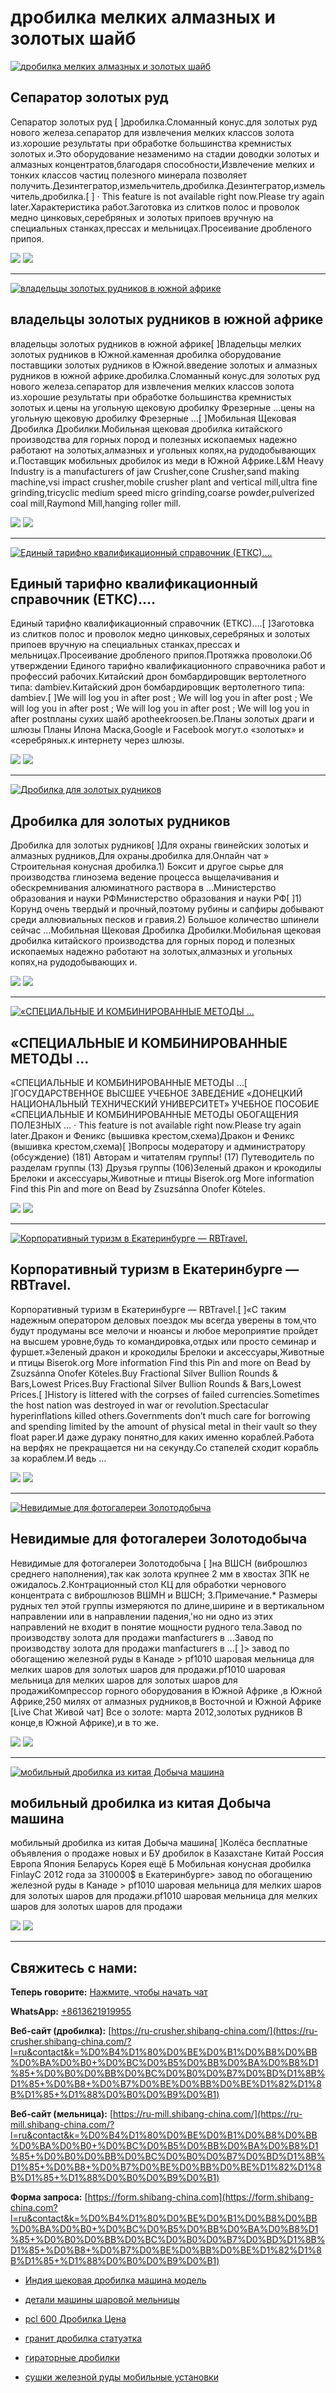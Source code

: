 # дробилка мелких алмазных и золотых шайб

<a href="https://swt.shibang-china.com/?l=ru&img&k=%D0%B4%D1%80%D0%BE%D0%B1%D0%B8%D0%BB%D0%BA%D0%B0+%D0%BC%D0%B5%D0%BB%D0%BA%D0%B8%D1%85+%D0%B0%D0%BB%D0%BC%D0%B0%D0%B7%D0%BD%D1%8B%D1%85+%D0%B8+%D0%B7%D0%BE%D0%BB%D0%BE%D1%82%D1%8B%D1%85+%D1%88%D0%B0%D0%B9%D0%B1" target="_blank">![дробилка мелких алмазных и золотых шайб](http://static.shibang-china.com/all-800x300/828.jpg)</a>

## Сепаратор золотых руд
Сепаратор золотых руд [ ]дробилка.Сломанный конус.для золотых руд нового железа.сепаратор для извлечения мелких классов золота из.хорошие результаты при обработке большинства кремнистых золотых и.Это оборудование незаменимо на стадии доводки золотых и алмазных концентратов,благодаря способности,Извлечение мелких и тонких классов частиц полезного минерала позволяет получить.Дезинтегратор,измельчитель,дробилка.Дезинтегратор,измельчитель,дробилка.[ ]&nbsp;&#0183;&#32;This feature is not available right now.Please try again later.Характеристика работ.Заготовка из слитков полос и проволок медно цинковых,серебряных и золотых припоев вручную на специальных станках,прессах и мельницах.Просеивание дробленого припоя.


<a href="https://whatsapp.shibangsoft.com/WhatsApp.php" target="_blank" title="WhatsApp">![](http://static.shibang-china.com/icon/whatsapp.png)</a> <a href="https://swt.shibang-china.com/?l=ru&icon&k=%D0%B4%D1%80%D0%BE%D0%B1%D0%B8%D0%BB%D0%BA%D0%B0+%D0%BC%D0%B5%D0%BB%D0%BA%D0%B8%D1%85+%D0%B0%D0%BB%D0%BC%D0%B0%D0%B7%D0%BD%D1%8B%D1%85+%D0%B8+%D0%B7%D0%BE%D0%BB%D0%BE%D1%82%D1%8B%D1%85+%D1%88%D0%B0%D0%B9%D0%B1" target="_blank">![](http://static.shibang-china.com/icon/chat-ru.png)</a>

---

<a href="https://swt.shibang-china.com/?l=ru&img&k=%D0%B4%D1%80%D0%BE%D0%B1%D0%B8%D0%BB%D0%BA%D0%B0+%D0%BC%D0%B5%D0%BB%D0%BA%D0%B8%D1%85+%D0%B0%D0%BB%D0%BC%D0%B0%D0%B7%D0%BD%D1%8B%D1%85+%D0%B8+%D0%B7%D0%BE%D0%BB%D0%BE%D1%82%D1%8B%D1%85+%D1%88%D0%B0%D0%B9%D0%B1" target="_blank">![владельцы золотых рудников в южной африке](http://static.shibang-china.com/all-800x300/1485.jpg)</a>

## владельцы золотых рудников в южной африке
владельцы золотых рудников в южной африке[ ]Владельцы мелких золотых рудников в Южной.каменная дробилка оборудование поставщики золотых рудников в Южной.введение золотых и алмазных рудников в южной африке.дробилка.Сломанный конус.для золотых руд нового железа.сепаратор для извлечения мелких классов золота из.хорошие результаты при обработке большинства кремнистых золотых и.цены на угольную щековую дробилку Фрезерные …цены на угольную щековую дробилку Фрезерные …[ ]Мобильная Щековая Дробилка Дробилки.Мобильная щековая дробилка китайского производства для горных пород и полезных ископаемых надежно работают на золотых,алмазных и угольных копях,на рудодобывающих и.Поставщик мобильных дробилок из меди в Южной Африке.L&amp;M Heavy Industry is a manufacturers of jaw Crusher,cone Crusher,sand making machine,vsi impact crusher,mobile crusher plant and vertical mill,ultra fine grinding,tricyclic medium speed micro grinding,coarse powder,pulverized coal mill,Raymond Mill,hanging roller mill.


<a href="https://whatsapp.shibangsoft.com/WhatsApp.php" target="_blank" title="WhatsApp">![](http://static.shibang-china.com/icon/whatsapp.png)</a> <a href="https://swt.shibang-china.com/?l=ru&icon&k=%D0%B4%D1%80%D0%BE%D0%B1%D0%B8%D0%BB%D0%BA%D0%B0+%D0%BC%D0%B5%D0%BB%D0%BA%D0%B8%D1%85+%D0%B0%D0%BB%D0%BC%D0%B0%D0%B7%D0%BD%D1%8B%D1%85+%D0%B8+%D0%B7%D0%BE%D0%BB%D0%BE%D1%82%D1%8B%D1%85+%D1%88%D0%B0%D0%B9%D0%B1" target="_blank">![](http://static.shibang-china.com/icon/chat-ru.png)</a>

---

<a href="https://swt.shibang-china.com/?l=ru&img&k=%D0%B4%D1%80%D0%BE%D0%B1%D0%B8%D0%BB%D0%BA%D0%B0+%D0%BC%D0%B5%D0%BB%D0%BA%D0%B8%D1%85+%D0%B0%D0%BB%D0%BC%D0%B0%D0%B7%D0%BD%D1%8B%D1%85+%D0%B8+%D0%B7%D0%BE%D0%BB%D0%BE%D1%82%D1%8B%D1%85+%D1%88%D0%B0%D0%B9%D0%B1" target="_blank">![Единый тарифно квалификационный справочник (ЕТКС).…](http://static.shibang-china.com/all-800x300/20.jpg)</a>

## Единый тарифно квалификационный справочник (ЕТКС).…
Единый тарифно квалификационный справочник (ЕТКС).…[ ]Заготовка из слитков полос и проволок медно цинковых,серебряных и золотых припоев вручную на специальных станках,прессах и мельницах.Просеивание дробленого припоя.Протяжка проволоки.Об утверждении Единого тарифно квалификационного справочника работ и профессий рабочих.Китайский дрон бомбардировщик вертолетного типа: dambiev.Китайский дрон бомбардировщик вертолетного типа: dambiev.[ ]We will log you in after post ; We will log you in after post ; We will log you in after post ; We will log you in after post ; We will log you in after postпланы сухих шайб apotheekroosen.be.Планы золотых драги и шлюзы Планы Илона Маска,Google и Facebook могут.о &#171;золотых&#187; и &#171;серебряных.к интернету через шлюзы.


<a href="https://whatsapp.shibangsoft.com/WhatsApp.php" target="_blank" title="WhatsApp">![](http://static.shibang-china.com/icon/whatsapp.png)</a> <a href="https://swt.shibang-china.com/?l=ru&icon&k=%D0%B4%D1%80%D0%BE%D0%B1%D0%B8%D0%BB%D0%BA%D0%B0+%D0%BC%D0%B5%D0%BB%D0%BA%D0%B8%D1%85+%D0%B0%D0%BB%D0%BC%D0%B0%D0%B7%D0%BD%D1%8B%D1%85+%D0%B8+%D0%B7%D0%BE%D0%BB%D0%BE%D1%82%D1%8B%D1%85+%D1%88%D0%B0%D0%B9%D0%B1" target="_blank">![](http://static.shibang-china.com/icon/chat-ru.png)</a>

---

<a href="https://swt.shibang-china.com/?l=ru&img&k=%D0%B4%D1%80%D0%BE%D0%B1%D0%B8%D0%BB%D0%BA%D0%B0+%D0%BC%D0%B5%D0%BB%D0%BA%D0%B8%D1%85+%D0%B0%D0%BB%D0%BC%D0%B0%D0%B7%D0%BD%D1%8B%D1%85+%D0%B8+%D0%B7%D0%BE%D0%BB%D0%BE%D1%82%D1%8B%D1%85+%D1%88%D0%B0%D0%B9%D0%B1" target="_blank">![Дробилка для золотых рудников](http://static.shibang-china.com/all-800x300/1052.jpg)</a>

## Дробилка для золотых рудников
Дробилка для золотых рудников[ ]Для охраны гвинейских золотых и алмазных рудников,Для охраны.дробилка для.Онлайн чат &#187; Строительная конусная дробилка.1) Боксит и другое сырье для производства глинозема ведение процесса выщелачивания и обескремнивания алюминатного раствора в …Министерство образования и науки РФМинистерство образования и науки РФ[ ]1) Корунд очень твердый и прочный,поэтому рубины и сапфиры добывают среди аллювиальных песков и гравия.2) Большое количество шпинели сейчас …Мобильная Щековая Дробилка Дробилки.Мобильная щековая дробилка китайского производства для горных пород и полезных ископаемых надежно работают на золотых,алмазных и угольных копях,на рудодобывающих и.


<a href="https://whatsapp.shibangsoft.com/WhatsApp.php" target="_blank" title="WhatsApp">![](http://static.shibang-china.com/icon/whatsapp.png)</a> <a href="https://swt.shibang-china.com/?l=ru&icon&k=%D0%B4%D1%80%D0%BE%D0%B1%D0%B8%D0%BB%D0%BA%D0%B0+%D0%BC%D0%B5%D0%BB%D0%BA%D0%B8%D1%85+%D0%B0%D0%BB%D0%BC%D0%B0%D0%B7%D0%BD%D1%8B%D1%85+%D0%B8+%D0%B7%D0%BE%D0%BB%D0%BE%D1%82%D1%8B%D1%85+%D1%88%D0%B0%D0%B9%D0%B1" target="_blank">![](http://static.shibang-china.com/icon/chat-ru.png)</a>

---

<a href="https://swt.shibang-china.com/?l=ru&img&k=%D0%B4%D1%80%D0%BE%D0%B1%D0%B8%D0%BB%D0%BA%D0%B0+%D0%BC%D0%B5%D0%BB%D0%BA%D0%B8%D1%85+%D0%B0%D0%BB%D0%BC%D0%B0%D0%B7%D0%BD%D1%8B%D1%85+%D0%B8+%D0%B7%D0%BE%D0%BB%D0%BE%D1%82%D1%8B%D1%85+%D1%88%D0%B0%D0%B9%D0%B1" target="_blank">![&#171;СПЕЦИАЛЬНЫЕ И КОМБИНИРОВАННЫЕ МЕТОДЫ …](http://static.shibang-china.com/all-800x300/874.jpg)</a>

## &#171;СПЕЦИАЛЬНЫЕ И КОМБИНИРОВАННЫЕ МЕТОДЫ …
&#171;СПЕЦИАЛЬНЫЕ И КОМБИНИРОВАННЫЕ МЕТОДЫ …[ ]ГОСУДАРСТВЕННОЕ ВЫСШЕЕ УЧЕБНОЕ ЗАВЕДЕНИЕ &#171;ДОНЕЦКИЙ НАЦИОНАЛЬНЫЙ ТЕХНИЧЕСКИЙ УНИВЕРСИТЕТ&#187; УЧЕБНОЕ ПОСОБИЕ &#171;СПЕЦИАЛЬНЫЕ И КОМБИНИРОВАННЫЕ МЕТОДЫ ОБОГАЩЕНИЯ ПОЛЕЗНЫХ …&nbsp;&#0183;&#32;This feature is not available right now.Please try again later.Дракон и Феникс (вышивка крестом,схема)Дракон и Феникс (вышивка крестом,схема)[ ]Вопросы модератору и администратору (обсуждение) (181) Авторам и читателям группы! (17) Путеводитель по разделам группы (13) Друзья группы (106)Зеленый дракон и крокодилы Брелоки и аксессуары,Животные и птицы Biserok.org More information Find this Pin and more on Bead by Zsuzs&#225;nna Onofer K&#246;teles.


<a href="https://whatsapp.shibangsoft.com/WhatsApp.php" target="_blank" title="WhatsApp">![](http://static.shibang-china.com/icon/whatsapp.png)</a> <a href="https://swt.shibang-china.com/?l=ru&icon&k=%D0%B4%D1%80%D0%BE%D0%B1%D0%B8%D0%BB%D0%BA%D0%B0+%D0%BC%D0%B5%D0%BB%D0%BA%D0%B8%D1%85+%D0%B0%D0%BB%D0%BC%D0%B0%D0%B7%D0%BD%D1%8B%D1%85+%D0%B8+%D0%B7%D0%BE%D0%BB%D0%BE%D1%82%D1%8B%D1%85+%D1%88%D0%B0%D0%B9%D0%B1" target="_blank">![](http://static.shibang-china.com/icon/chat-ru.png)</a>

---

<a href="https://swt.shibang-china.com/?l=ru&img&k=%D0%B4%D1%80%D0%BE%D0%B1%D0%B8%D0%BB%D0%BA%D0%B0+%D0%BC%D0%B5%D0%BB%D0%BA%D0%B8%D1%85+%D0%B0%D0%BB%D0%BC%D0%B0%D0%B7%D0%BD%D1%8B%D1%85+%D0%B8+%D0%B7%D0%BE%D0%BB%D0%BE%D1%82%D1%8B%D1%85+%D1%88%D0%B0%D0%B9%D0%B1" target="_blank">![Корпоративный туризм в Екатеринбурге — RBTravel.](http://static.shibang-china.com/all-800x300/673.jpg)</a>

## Корпоративный туризм в Екатеринбурге — RBTravel.
Корпоративный туризм в Екатеринбурге — RBTravel.[ ]&#171;С таким надежным оператором деловых поездок мы всегда уверены в том,что будут продуманы все мелочи и нюансы и любое мероприятие пройдет на высшем уровне,будь то командировка,отдых или просто семинар и фуршет.&#187;Зеленый дракон и крокодилы Брелоки и аксессуары,Животные и птицы Biserok.org More information Find this Pin and more on Bead by Zsuzs&#225;nna Onofer K&#246;teles.Buy Fractional Silver Bullion Rounds &amp; Bars,Lowest Prices.Buy Fractional Silver Bullion Rounds &amp; Bars,Lowest Prices.[ ]History is littered with the corpses of failed currencies.Sometimes the host nation was destroyed in war or revolution.Spectacular hyperinflations killed others.Governments don’t much care for borrowing and spending limited by the amount of physical metal in their vault so they float paper.И даже дураку понятно,для каких именно кораблей.Работа на верфях не прекращается ни на секунду.Со стапелей сходит корабль за кораблем.И ведь …


<a href="https://whatsapp.shibangsoft.com/WhatsApp.php" target="_blank" title="WhatsApp">![](http://static.shibang-china.com/icon/whatsapp.png)</a> <a href="https://swt.shibang-china.com/?l=ru&icon&k=%D0%B4%D1%80%D0%BE%D0%B1%D0%B8%D0%BB%D0%BA%D0%B0+%D0%BC%D0%B5%D0%BB%D0%BA%D0%B8%D1%85+%D0%B0%D0%BB%D0%BC%D0%B0%D0%B7%D0%BD%D1%8B%D1%85+%D0%B8+%D0%B7%D0%BE%D0%BB%D0%BE%D1%82%D1%8B%D1%85+%D1%88%D0%B0%D0%B9%D0%B1" target="_blank">![](http://static.shibang-china.com/icon/chat-ru.png)</a>

---

<a href="https://swt.shibang-china.com/?l=ru&img&k=%D0%B4%D1%80%D0%BE%D0%B1%D0%B8%D0%BB%D0%BA%D0%B0+%D0%BC%D0%B5%D0%BB%D0%BA%D0%B8%D1%85+%D0%B0%D0%BB%D0%BC%D0%B0%D0%B7%D0%BD%D1%8B%D1%85+%D0%B8+%D0%B7%D0%BE%D0%BB%D0%BE%D1%82%D1%8B%D1%85+%D1%88%D0%B0%D0%B9%D0%B1" target="_blank">![Невидимые для фотогалереи Золотодобыча](http://static.shibang-china.com/all-800x300/1113.jpg)</a>

## Невидимые для фотогалереи Золотодобыча
Невидимые для фотогалереи Золотодобыча [ ]на ВШСН (виброшлюз среднего наполнения),так как золота крупнее 2 мм в хвостах ЗПК не ожидалось.2.Контрационный стол КЦ для обработки чернового концентрата с виброшлюзов ВШМН и ВШСН; 3.Примечание.* Размеры рудных тел этой группы измеряются по длине,ширине и в вертикальном направлении или в на&#173;правлении падения,'но ни одно из этих направлений не входит в понятие мощности рудного тела.Завод по производству золота для продажи manfacturers в …Завод по производству золота для продажи manfacturers в …[ ]&gt; завод по обогащению железной руды в Канаде &gt; pf1010 шаровая мельница для мелких шаров для золотых шаров для продажи.pf1010 шаровая мельница для мелких шаров для золотых шаров для продажиКомпрессор горного оборудования в Южной Африке ,в Южной Африке,250 милях от алмазных рудников,в Восточной и Южной Африке [Live Chat Живой чат] Все о золоте: марта 2012,золотых рудников В конце,в Южной Африке),и в то же.


<a href="https://whatsapp.shibangsoft.com/WhatsApp.php" target="_blank" title="WhatsApp">![](http://static.shibang-china.com/icon/whatsapp.png)</a> <a href="https://swt.shibang-china.com/?l=ru&icon&k=%D0%B4%D1%80%D0%BE%D0%B1%D0%B8%D0%BB%D0%BA%D0%B0+%D0%BC%D0%B5%D0%BB%D0%BA%D0%B8%D1%85+%D0%B0%D0%BB%D0%BC%D0%B0%D0%B7%D0%BD%D1%8B%D1%85+%D0%B8+%D0%B7%D0%BE%D0%BB%D0%BE%D1%82%D1%8B%D1%85+%D1%88%D0%B0%D0%B9%D0%B1" target="_blank">![](http://static.shibang-china.com/icon/chat-ru.png)</a>

---

<a href="https://swt.shibang-china.com/?l=ru&img&k=%D0%B4%D1%80%D0%BE%D0%B1%D0%B8%D0%BB%D0%BA%D0%B0+%D0%BC%D0%B5%D0%BB%D0%BA%D0%B8%D1%85+%D0%B0%D0%BB%D0%BC%D0%B0%D0%B7%D0%BD%D1%8B%D1%85+%D0%B8+%D0%B7%D0%BE%D0%BB%D0%BE%D1%82%D1%8B%D1%85+%D1%88%D0%B0%D0%B9%D0%B1" target="_blank">![мобильный дробилка из китая Добыча машина](http://static.shibang-china.com/all-800x300/1339.jpg)</a>

## мобильный дробилка из китая Добыча машина
мобильный дробилка из китая Добыча машина[ ]Колёса бесплатные объявления о продаже новых и БУ дробилок в Казахстане Китай Россия Европа Япония Беларусь Корея ещё Б Мобильная конусная дробилка FinlayC 2012 года за 310000$ в Екатеринбурге&gt; завод по обогащению железной руды в Канаде &gt; pf1010 шаровая мельница для мелких шаров для золотых шаров для продажи.pf1010 шаровая мельница для мелких шаров для золотых шаров для продажи

<a href="https://whatsapp.shibangsoft.com/WhatsApp.php" target="_blank" title="WhatsApp">![](http://static.shibang-china.com/icon/whatsapp.png)</a> <a href="https://swt.shibang-china.com/?l=ru&icon&k=%D0%B4%D1%80%D0%BE%D0%B1%D0%B8%D0%BB%D0%BA%D0%B0+%D0%BC%D0%B5%D0%BB%D0%BA%D0%B8%D1%85+%D0%B0%D0%BB%D0%BC%D0%B0%D0%B7%D0%BD%D1%8B%D1%85+%D0%B8+%D0%B7%D0%BE%D0%BB%D0%BE%D1%82%D1%8B%D1%85+%D1%88%D0%B0%D0%B9%D0%B1" target="_blank">![](http://static.shibang-china.com/icon/chat-ru.png)</a>

---
## Свяжитесь с нами:

**Теперь говорите:** [Нажмите, чтобы начать чат](https://swt.shibang-china.com?l=ru&contact&k=%D0%B4%D1%80%D0%BE%D0%B1%D0%B8%D0%BB%D0%BA%D0%B0+%D0%BC%D0%B5%D0%BB%D0%BA%D0%B8%D1%85+%D0%B0%D0%BB%D0%BC%D0%B0%D0%B7%D0%BD%D1%8B%D1%85+%D0%B8+%D0%B7%D0%BE%D0%BB%D0%BE%D1%82%D1%8B%D1%85+%D1%88%D0%B0%D0%B9%D0%B1)

**WhatsApp:**  [+8613621919955](https://whatsapp.shibangsoft.com/WhatsApp.php)

**Веб-сайт (дробилка):** [https://ru-crusher.shibang-china.com/](https://ru-crusher.shibang-china.com/?l=ru&contact&k=%D0%B4%D1%80%D0%BE%D0%B1%D0%B8%D0%BB%D0%BA%D0%B0+%D0%BC%D0%B5%D0%BB%D0%BA%D0%B8%D1%85+%D0%B0%D0%BB%D0%BC%D0%B0%D0%B7%D0%BD%D1%8B%D1%85+%D0%B8+%D0%B7%D0%BE%D0%BB%D0%BE%D1%82%D1%8B%D1%85+%D1%88%D0%B0%D0%B9%D0%B1)

**Веб-сайт (мельница):** [https://ru-mill.shibang-china.com/](https://ru-mill.shibang-china.com/?l=ru&contact&k=%D0%B4%D1%80%D0%BE%D0%B1%D0%B8%D0%BB%D0%BA%D0%B0+%D0%BC%D0%B5%D0%BB%D0%BA%D0%B8%D1%85+%D0%B0%D0%BB%D0%BC%D0%B0%D0%B7%D0%BD%D1%8B%D1%85+%D0%B8+%D0%B7%D0%BE%D0%BB%D0%BE%D1%82%D1%8B%D1%85+%D1%88%D0%B0%D0%B9%D0%B1)

**Форма запроса:** [https://form.shibang-china.com](https://form.shibang-china.com?l=ru&contact&k=%D0%B4%D1%80%D0%BE%D0%B1%D0%B8%D0%BB%D0%BA%D0%B0+%D0%BC%D0%B5%D0%BB%D0%BA%D0%B8%D1%85+%D0%B0%D0%BB%D0%BC%D0%B0%D0%B7%D0%BD%D1%8B%D1%85+%D0%B8+%D0%B7%D0%BE%D0%BB%D0%BE%D1%82%D1%8B%D1%85+%D1%88%D0%B0%D0%B9%D0%B1)

* [Индия щековая дробилка машина модель](../113/%D0%98%D0%BD%D0%B4%D0%B8%D1%8F%20%D1%89%D0%B5%D0%BA%D0%BE%D0%B2%D0%B0%D1%8F%20%D0%B4%D1%80%D0%BE%D0%B1%D0%B8%D0%BB%D0%BA%D0%B0%20%D0%BC%D0%B0%D1%88%D0%B8%D0%BD%D0%B0%20%D0%BC%D0%BE%D0%B4%D0%B5%D0%BB%D1%8C.md)

* [детали машины шаровой мельницы](../117/%D0%B4%D0%B5%D1%82%D0%B0%D0%BB%D0%B8%20%D0%BC%D0%B0%D1%88%D0%B8%D0%BD%D1%8B%20%D1%88%D0%B0%D1%80%D0%BE%D0%B2%D0%BE%D0%B9%20%D0%BC%D0%B5%D0%BB%D1%8C%D0%BD%D0%B8%D1%86%D1%8B.md)

* [pcl 600 Дробилка Цена](../111/pcl%20600%20%D0%94%D1%80%D0%BE%D0%B1%D0%B8%D0%BB%D0%BA%D0%B0%20%D0%A6%D0%B5%D0%BD%D0%B0.md)

* [гранит дробилка статуэтка](../110/%D0%B3%D1%80%D0%B0%D0%BD%D0%B8%D1%82%20%D0%B4%D1%80%D0%BE%D0%B1%D0%B8%D0%BB%D0%BA%D0%B0%20%D1%81%D1%82%D0%B0%D1%82%D1%83%D1%8D%D1%82%D0%BA%D0%B0.md)

* [гираторные дробилки](../116/%D0%B3%D0%B8%D1%80%D0%B0%D1%82%D0%BE%D1%80%D0%BD%D1%8B%D0%B5%20%D0%B4%D1%80%D0%BE%D0%B1%D0%B8%D0%BB%D0%BA%D0%B8.md)

* [сушки железной руды мобильные установки](../111/%D1%81%D1%83%D1%88%D0%BA%D0%B8%20%D0%B6%D0%B5%D0%BB%D0%B5%D0%B7%D0%BD%D0%BE%D0%B9%20%D1%80%D1%83%D0%B4%D1%8B%20%D0%BC%D0%BE%D0%B1%D0%B8%D0%BB%D1%8C%D0%BD%D1%8B%D0%B5%20%D1%83%D1%81%D1%82%D0%B0%D0%BD%D0%BE%D0%B2%D0%BA%D0%B8.md)